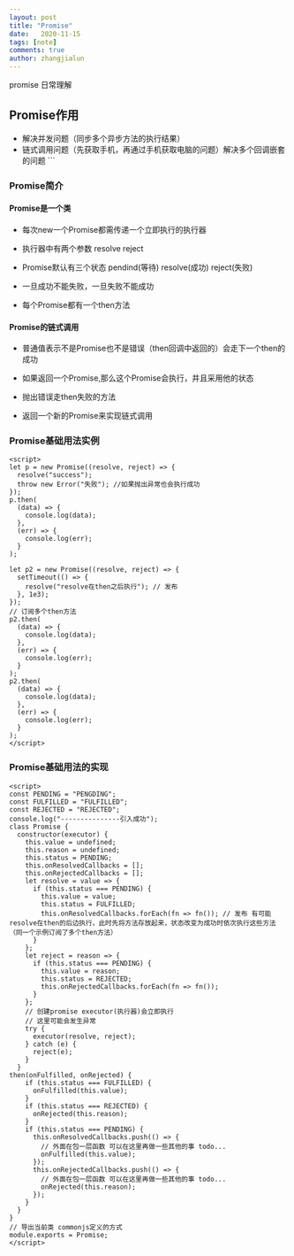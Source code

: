 ```yaml
---
layout: post
title: "Promise"
date:   2020-11-15
tags: [note]
comments: true
author: zhangjialun
---
```

promise 日常理解

<!-- more -->
## Promise作用

- 解决并发问题（同步多个异步方法的执行结果）
- 链式调用问题（先获取手机，再通过手机获取电脑的问题）解决多个回调嵌套的问题 ```

### Promise简介

#### Promise是一个类

- 每次new一个Promise都需传递一个立即执行的执行器

- 执行器中有两个参数 resolve reject

- Promise默认有三个状态 pendind(等待) resolve(成功) reject(失败)

- 一旦成功不能失败，一旦失败不能成功

- 每个Promise都有一个then方法

#### Promise的链式调用

- 普通值表示不是Promise也不是错误（then回调中返回的）会走下一个then的成功

- 如果返回一个Promise,那么这个Promise会执行，并且采用他的状态

- 抛出错误走then失败的方法

- 返回一个新的Promise来实现链式调用

### Promise基础用法实例

```script
<script>
let p = new Promise((resolve, reject) => {
  resolve("success");
  throw new Error("失败"); //如果抛出异常也会执行成功
});
p.then(
  (data) => {
    console.log(data);
  },
  (err) => {
    console.log(err);
  }
);

let p2 = new Promise((resolve, reject) => {
  setTimeout(() => {
    resolve("resolve在then之后执行"); // 发布
  }, 1e3);
});
// 订阅多个then方法
p2.then(
  (data) => {
    console.log(data);
  },
  (err) => {
    console.log(err);
  }
);
p2.then(
  (data) => {
    console.log(data);
  },
  (err) => {
    console.log(err);
  }
);
</script>
```

### Promise基础用法的实现

```script
<script>
const PENDING = "PENGDING";
const FULFILLED = "FULFILLED";
const REJECTED = "REJECTED";
console.log("---------------引入成功");
class Promise {
  constructor(executor) {
    this.value = undefined;
    this.reason = undefined;
    this.status = PENDING;
    this.onResolvedCallbacks = [];
    this.onRejectedCallbacks = [];
    let resolve = value => {
      if (this.status === PENDING) {
        this.value = value;
        this.status = FULFILLED;
        this.onResolvedCallbacks.forEach(fn => fn()); // 发布 有可能resolve在then的后边执行，此时先将方法存放起来，状态改变为成功时依次执行这些方法（同一个示例订阅了多个then方法）
      }
    };
    let reject = reason => {
      if (this.status === PENDING) {
        this.value = reason;
        this.status = REJECTED;
        this.onRejectedCallbacks.forEach(fn => fn());
      }
    };
    // 创建promise executor(执行器)会立即执行
    // 这里可能会发生异常
    try {
      executor(resolve, reject);
    } catch (e) {
      reject(e);
    }
  }
then(onFulfilled, onRejected) {
    if (this.status === FULFILLED) {
      onFulfilled(this.value);
    }
    if (this.status === REJECTED) {
      onRejected(this.reason);
    }
    if (this.status === PENDING) {
      this.onResolvedCallbacks.push(() => {
        // 外面在包一层函数 可以在这里再做一些其他的事 todo...
        onFulfilled(this.value);
      });
      this.onRejectedCallbacks.push(() => {
        // 外面在包一层函数 可以在这里再做一些其他的事 todo...
        onRejected(this.reason);
      });
    }
  }
}
// 导出当前类 commonjs定义的方式
module.exports = Promise;
</script>
```
